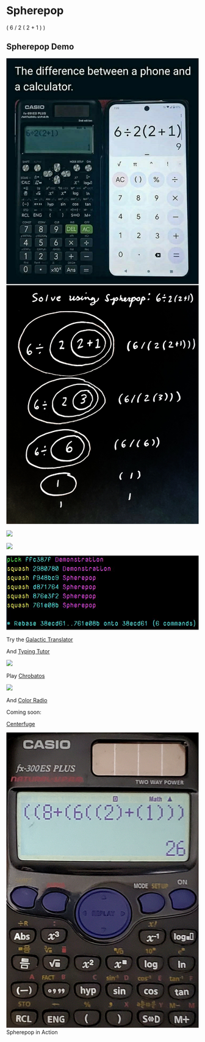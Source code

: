 # Spherepop

( 6 / 2 ( 2 + 1 ) )

<!-- # Standard Galactic -->

## Spherepop Demo
![](demonstration-00.jpg)
![](demonstration.jpg)
<!--
![](demonstration-01.jpg)
![](demonstration-02.jpg)
![](demonstration-03.jpg)
-->

<!--
![Cluster Analysis](facebook-brain-Dec-2012.jpg)
![Wordcloud](facebook-wordcloud-Nov-2015.jpg)
![Wordcloud](facebook-wordcloud-Aug-2017.jpg)
![Wordcloud](facebook-wordcloud-Feb-2019.jpg)
-->
![](spherepop-example-dark-mode.png)

![](banner.png)
<!--
![](sga-sample.png)
![](sga-sample-02.png)
-->
![](rebase.jpg)

Try the [Galactic Translator](https://standardgalactic.github.io/sga-converter.html)

And [Typing Tutor](https://standardgalactic.github.io/typing-tutor)

![](galactic-typing-tutor.png)

Play [Chrobatos](https://standardgalactic.github.io/chrobatos.html)

![](chrobatos-preview.png)

And [Color Radio](https://standardgalactic.github.io/color-radio.html)

Coming soon:

[Centerfuge](https://standardgalactic.github.io/Centerfuge)

![](calculator.jpg)
Spherepop in Action

